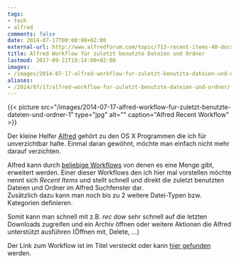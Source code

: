 ```yaml
---
tags:
- tech
- alfred
comments: false
date: 2014-07-17T00:00:00+02:00
external-url: http://www.alfredforum.com/topic/713-recent-items-40-docs-folders-apps-custom-categories-favorites-interaction-with-opensave-dialogs-and-more/
title: Alfred Workflow für zuletzt benutzte Dateien und Ordner
lastmod: 2017-09-22T19:14:00+02:00
images:
- /images/2014-07-17-alfred-workflow-fur-zuletzt-benutzte-dateien-und-ordner-1.jpg
aliases:
- /2014/07/17/alfred-workflow-fur-zuletzt-benutzte-dateien-und-ordner/
---
```


{{< picture src="/images/2014-07-17-alfred-workflow-fur-zuletzt-benutzte-dateien-und-ordner-1" type="jpg" alt="" caption="Alfred Recent Workflow" >}}

Der kleine Helfer [Alfred](http://www.alfredapp.com/) gehört zu den OS X Programmen die ich für unverzichtbar halte. Einmal daran gewöhnt, möchte man einfach nicht mehr darauf verzichten.

Alfred kann durch [beliebige Workflows](http://support.alfredapp.com/workflows) von denen es eine Menge gibt, erweitert werden. Einer dieser Workflows den ich hier mal vorstellen möchte nennt sich _Recent Items_ und stellt schnell und direkt die zuletzt benutzten Dateien und Ordner im Alfred Suchfenster dar.  
Zusätzlich dazu kann man noch bis zu 2 weitere Datei-Typen bzw. Kategorien definieren.

Somit kann man schnell mit z.B. _rec dow_ sehr schnell auf die letzten Downloads zugreifen und ein Archiv öffnen oder weitere Aktionen die Alfred unterstützt ausführen (Öffnen mit, Delete, ...)

Der Link zum Workflow ist im Titel versteckt oder kann [hier gefunden](http://www.alfredforum.com/topic/713-recent-items-40-docs-folders-apps-custom-categories-favorites-interaction-with-opensave-dialogs-and-more/) werden.
